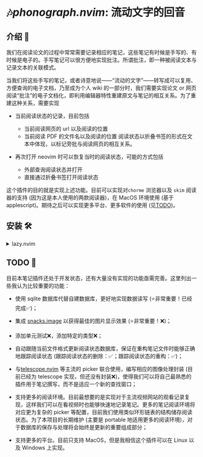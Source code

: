 # 🎶*phonograph.nvim*: 流动文字的回音

## 介绍 📖

我们在阅读论文的过程中常常需要记录相应的笔记，这些笔记有时候是手写的、有时候是电子的。手写笔记可以很方便地实现批注。所谓批注，即一种被阅读文本与记录文本的关联模式。

当我们将这些手写的笔记，或者诗意地说——“流动的文字”——转写成可以复用、方便查询的电子文档，乃至成为个人 wiki 的一部分时，我们需要实现论文 or 网页阅读“批注”的电子文档化，即利用编辑器特性重建原文与笔记的相互关系。为了重建这种关系，需要实现

* 当前阅读状态的记录，目前包括
  * 当前阅读网页的 url 以及阅读的位置 
  * 当前阅读 PDF 的文件名以及阅读的位置 
  阅读状态以折叠书签的形式在文本中体现，以标记旁批与阅读网页的相互关系。

* 再次打开 neovim 时可以恢复当时的阅读状态，可能的方式包括
  * 外部查询阅读状态并打开
  * 直接通过折叠书签打开阅读状态

这个插件的目的就是实现上述功能。目前可以实现对`chorme` 浏览器以及 `skim` 阅读器的支持 (因为这是本人使用的两款阅读器)，在 MacOS 环境使用 (基于 applescript)。期待之后可以实现更多平台、更多软件的使用 (见[TODO](#todo))。

## 安装 🛠

<details>
<summary>lazy.nvim</summary>

```lua
return {
  "pxwg/phonograph.nvim",
  dependencies = {
    { "MunifTanjim/nui.nvim" },
    { "kkharji/sqlite.lua" },
    { "3rd/image.nvim", lazy = true, build = true }, -- Optional image support in pdf preview
    opts = {
      -- default options
      integration = {
        image = true, -- optional image support in pdf preview, requires `3rd/image.nvim` and it's dependencies
      },
      -- ui is fully customizable based on nui.nvim
      ui = {
        selection = {
          border = {
            style = "single",
            text = {
              top = " Selection ",
              top_align = "center",
            },
          },
          size = {
            width = "100%",
            height = "100%",
          },
          buf_options = {
            modifiable = true,
            readonly = false,
          },
          win_options = {
            winblend = 0,
            winhighlight = "Normal:TelescopeNormal,FloatBorder:TelescopeBorder,FloatTitle:TelescopePromptTitle",
          },
        },
        preview = {
          border = {
            style = "single",
            text = {
              top = " Details ",
              top_align = "center",
            },
          },
          size = {
            width = "100%",
            height = "100%",
          },
          buf_options = {
            modifiable = true,
            readonly = false,
          },
          win_options = {
            winblend = 0,
            winhighlight = "Normal:TelescopeNormal,FloatBorder:TelescopeBorder,FloatTitle:TelescopePreviewTitle",
          },
        },
      },
    },
  },
}
```

</details>

## TODO 🤔

目前本笔记插件还处于开发状态，还有大量没有实现的功能亟需完善。这里列出一些我认为比较重要的功能：

* 使用 sqlite 数据库代替自建数据库，更好地实现数据读写 (⭐非常重要！已经完成✅)；

* 集成 [snacks.image](./https://github.com/folke/snacks.nvim/blob/main/docs/image.md) 以获得最佳的图片显示效果 (⭐非常重要！❌)；

* 添加单元测试❌，添加特定的类型❌；

* 自动跟随当前文件格式更新阅读状态数据库，保证在重构笔记文件时能够正确地跟踪阅读状态 (跟踪阅读状态的删除：✅；跟踪阅读状态的重构：✅)；

* 与[telescope.nvim](https://github.com/nvim-telescope/telescope.nvim) 等主流的 picker 联合使用，编写相应的图像处理封装 (目前已经为 telescope 实现，但还没有封装❌)，使得我们可以将自己最熟悉的插件用于笔记撰写，而不是适应一个新的查找窗口；

* 支持更多的阅读环境。目前最想要的是实现对于主流视频网站的观看记录复现，这样我们可以在看视频时也能够快速地记录笔记。更多的笔记阅读环境将对应更为复杂的 picker 等配置，目前我们使用类似环形链表的结构储存阅读状态。为了本项目的长期维护 (主要是 portable 地适用更多的阅读环境)，对于数据库的保存与处理将会始终是更新的重要组成部分；

* 支持更多的平台。目前只支持 MacOS，但是我相信这个插件可以在 Linux 以及 Windows 上实现。
